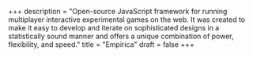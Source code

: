+++
description = "Open-source JavaScript framework for running multiplayer interactive experimental games on the web. It was created to make it easy to develop and iterate on sophisticated designs in a statistically sound manner and offers a unique combination of power, flexibility, and speed."
title = "Empirica"
draft = false
+++
